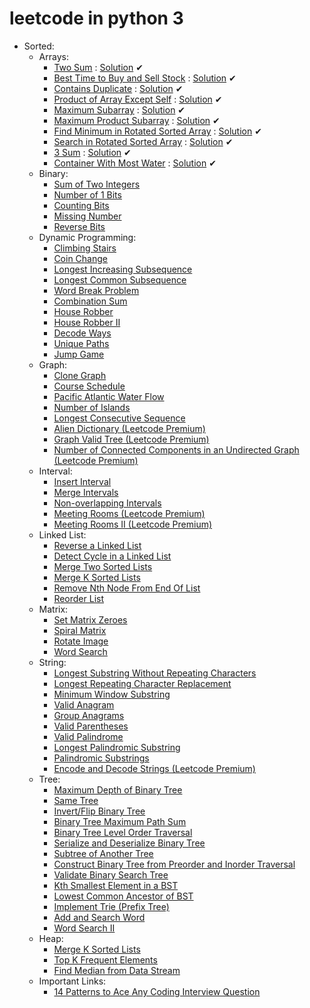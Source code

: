 # leetcode in python 3

- Sorted:
  - Arrays:
    - <a href='https://leetcode.com/problems/two-sum/'>Two Sum</a> : <a href='https://github.com/MikeFerko/leetcode/blob/master/Array/twoSum.py'>Solution</a> ✔
    - <a href='https://leetcode.com/problems/best-time-to-buy-and-sell-stock/'>Best Time to Buy and Sell Stock</a> : <a href='https://github.com/MikeFerko/leetcode/blob/master/Array/bestTimeToBuyAndSellStock.py'>Solution</a> ✔
    - <a href='https://leetcode.com/problems/contains-duplicate/'>Contains Duplicate</a> : <a href='https://github.com/MikeFerko/leetcode/blob/master/Array/containsDuplicate.py'>Solution</a> ✔
    - <a href='https://leetcode.com/problems/product-of-array-except-self/'>Product of Array Except Self</a> : <a href='https://github.com/MikeFerko/leetcode/blob/master/Array/productOfArrayExceptSelf.py'>Solution</a> ✔
    - <a href='https://leetcode.com/problems/maximum-subarray/'>Maximum Subarray</a> : <a href='https://github.com/MikeFerko/leetcode/blob/master/Array/maximumSubarray.py'>Solution</a> ✔
    - <a href='https://leetcode.com/problems/maximum-product-subarray/'>Maximum Product Subarray</a> : <a href='https://github.com/MikeFerko/leetcode/blob/master/Array/maximumProductSubarray.py'>Solution</a> ✔
    - <a href='https://leetcode.com/problems/find-minimum-in-rotated-sorted-array/'>Find Minimum in Rotated Sorted Array</a> : <a href='https://github.com/MikeFerko/leetcode/blob/master/Array/153.find-minimum-in-rotated-sorted-array.py'>Solution</a> ✔
    - <a href='https://leetcode.com/problems/search-in-rotated-sorted-array/'>Search in Rotated Sorted Array</a> : <a href='https://github.com/MikeFerko/leetcode/blob/master/Array/33.search-in-rotated-sorted-array.py'>Solution</a> ✔
    - <a href='https://leetcode.com/problems/3sum/'>3 Sum</a> : <a href='https://github.com/MikeFerko/leetcode/blob/master/Array/15.3-sum.py'>Solution</a> ✔
    - <a href='https://leetcode.com/problems/container-with-most-water/'>Container With Most Water</a> : <a href='https://github.com/MikeFerko/leetcode/blob/master/Array/11.container-with-most-water.py'>Solution</a> ✔
  - Binary:
    - <a href='https://leetcode.com/problems/sum-of-two-integers/'>Sum of Two Integers</a>
    - <a href='https://leetcode.com/problems/number-of-1-bits/'>Number of 1 Bits</a>
    - <a href='https://leetcode.com/problems/counting-bits/'>Counting Bits</a>
    - <a href='https://leetcode.com/problems/missing-number/'>Missing Number</a>
    - <a href='https://leetcode.com/problems/reverse-bits/'>Reverse Bits</a>
  - Dynamic Programming:
    - <a href='https://leetcode.com/problems/climbing-stairs/'>Climbing Stairs</a>
    - <a href='https://leetcode.com/problems/coin-change/'>Coin Change</a>
    - <a href='https://leetcode.com/problems/longest-increasing-subsequence/'>Longest Increasing Subsequence</a>
    - <a href='https://leetcode.com/problems/longest-common-subsequence/'>Longest Common Subsequence</a>
    - <a href='https://leetcode.com/problems/word-break/'>Word Break Problem</a>
    - <a href='https://leetcode.com/problems/combination-sum-iv/'>Combination Sum</a>
    - <a href='https://leetcode.com/problems/house-robber/'>House Robber</a>
    - <a href='https://leetcode.com/problems/house-robber-ii/'>House Robber II</a>
    - <a href='https://leetcode.com/problems/decode-ways/'>Decode Ways</a>
    - <a href='https://leetcode.com/problems/unique-paths/'>Unique Paths</a>
    - <a href='https://leetcode.com/problems/jump-game/'>Jump Game</a>
  - Graph:
    - <a href='https://leetcode.com/problems/clone-graph/'>Clone Graph</a>
    - <a href='https://leetcode.com/problems/course-schedule/'>Course Schedule</a>
    - <a href='https://leetcode.com/problems/pacific-atlantic-water-flow/'>Pacific Atlantic Water Flow</a>
    - <a href='https://leetcode.com/problems/number-of-islands/'>Number of Islands</a>
    - <a href='https://leetcode.com/problems/longest-consecutive-sequence/'>Longest Consecutive Sequence</a>
    - <a href='https://leetcode.com/problems/alien-dictionary/'>Alien Dictionary (Leetcode Premium)</a>
    - <a href='https://leetcode.com/problems/graph-valid-tree/'>Graph Valid Tree (Leetcode Premium)</a>
    - <a href='https://leetcode.com/problems/number-of-connected-components-in-an-undirected-graph/'>Number of Connected Components in an Undirected Graph (Leetcode Premium)</a>
  - Interval:
    - <a href='https://leetcode.com/problems/insert-interval/'>Insert Interval</a>
    - <a href='https://leetcode.com/problems/merge-intervals/'>Merge Intervals</a>
    - <a href='https://leetcode.com/problems/non-overlapping-intervals/'>Non-overlapping Intervals</a>
    - <a href='https://leetcode.com/problems/meeting-rooms/'>Meeting Rooms (Leetcode Premium)</a>
    - <a href='https://leetcode.com/problems/meeting-rooms-ii/'>Meeting Rooms II (Leetcode Premium)</a>
  - Linked List:
    - <a href='https://leetcode.com/problems/reverse-linked-list/'>Reverse a Linked List</a>
    - <a href='https://leetcode.com/problems/linked-list-cycle/'>Detect Cycle in a Linked List</a>
    - <a href='https://leetcode.com/problems/merge-two-sorted-lists/'>Merge Two Sorted Lists</a>
    - <a href='https://leetcode.com/problems/merge-k-sorted-lists/'>Merge K Sorted Lists</a>
    - <a href='https://leetcode.com/problems/remove-nth-node-from-end-of-list/'>Remove Nth Node From End Of List</a>
    - <a href='https://leetcode.com/problems/reorder-list/'>Reorder List</a>
  - Matrix:
    - <a href='https://leetcode.com/problems/set-matrix-zeroes/'>Set Matrix Zeroes</a>
    - <a href='https://leetcode.com/problems/spiral-matrix/'>Spiral Matrix</a>
    - <a href='https://leetcode.com/problems/rotate-image/'>Rotate Image</a>
    - <a href='https://leetcode.com/problems/word-search/'>Word Search</a>
  - String:
    - <a href='https://leetcode.com/problems/longest-substring-without-repeating-characters/'>Longest Substring Without Repeating Characters</a>
    - <a href='https://leetcode.com/problems/longest-repeating-character-replacement/'>Longest Repeating Character Replacement</a>
    - <a href='https://leetcode.com/problems/minimum-window-substring/'>Minimum Window Substring</a>
    - <a href='https://leetcode.com/problems/valid-anagram/'>Valid Anagram</a>
    - <a href='https://leetcode.com/problems/group-anagrams/'>Group Anagrams</a>
    - <a href='https://leetcode.com/problems/valid-parentheses/'>Valid Parentheses</a>
    - <a href='https://leetcode.com/problems/valid-palindrome/'>Valid Palindrome</a>
    - <a href='https://leetcode.com/problems/longest-palindromic-substring/'>Longest Palindromic Substring</a>
    - <a href='https://leetcode.com/problems/palindromic-substrings/'>Palindromic Substrings</a>
    - <a href='https://leetcode.com/problems/encode-and-decode-strings/'>Encode and Decode Strings (Leetcode Premium)</a>
  - Tree:
    - <a href='https://leetcode.com/problems/maximum-depth-of-binary-tree/'>Maximum Depth of Binary Tree</a>
    - <a href='https://leetcode.com/problems/same-tree/'>Same Tree</a>
    - <a href='https://leetcode.com/problems/invert-binary-tree/'>Invert/Flip Binary Tree</a>
    - <a href='https://leetcode.com/problems/binary-tree-maximum-path-sum/'>Binary Tree Maximum Path Sum</a>
    - <a href='https://leetcode.com/problems/binary-tree-level-order-traversal/'>Binary Tree Level Order Traversal</a>
    - <a href='https://leetcode.com/problems/serialize-and-deserialize-binary-tree/'>Serialize and Deserialize Binary Tree</a>
    - <a href='https://leetcode.com/problems/subtree-of-another-tree/'>Subtree of Another Tree</a>
    - <a href='https://leetcode.com/problems/construct-binary-tree-from-preorder-and-inorder-traversal/'>Construct Binary Tree from Preorder and Inorder Traversal</a>
    - <a href='https://leetcode.com/problems/validate-binary-search-tree/'>Validate Binary Search Tree</a>
    - <a href='https://leetcode.com/problems/kth-smallest-element-in-a-bst/'>Kth Smallest Element in a BST</a>
    - <a href='https://leetcode.com/problems/lowest-common-ancestor-of-a-binary-search-tree/'>Lowest Common Ancestor of BST</a>
    - <a href='https://leetcode.com/problems/implement-trie-prefix-tree/'>Implement Trie (Prefix Tree)</a>
    - <a href='https://leetcode.com/problems/design-add-and-search-words-data-structure/'>Add and Search Word</a>
    - <a href='https://leetcode.com/problems/word-search-ii/'>Word Search II</a>
  - Heap:
    - <a href='https://leetcode.com/problems/merge-k-sorted-lists/'>Merge K Sorted Lists</a>
    - <a href='https://leetcode.com/problems/top-k-frequent-elements/'>Top K Frequent Elements</a>
    - <a href='https://leetcode.com/problems/find-median-from-data-stream/'>Find Median from Data Stream</a>
  - Important Links:
    - <a href='https://hackernoon.com/14-patterns-to-ace-any-coding-interview-question-c5bb3357f6ed'>14 Patterns to Ace Any Coding Interview Question</a>
